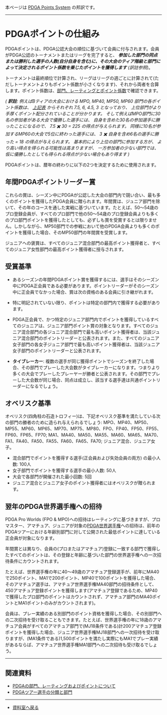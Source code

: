 本ページは
[PDGA Points System](https://www.pdga.com/points)
の邦訳です。

---

# PDGAポイントの仕組み

PDGAポイントは、PDGA公認大会の順位に基づいて会員に付与されます。会員がPDGA公認のトーナメントまたはリーグを完了すると、
***参加した部門の同点または勝利した選手の人数(自分自身を含む)に、その大会のティア階級と部門によって決定されるポイント係数を乗じたポイントを獲得します*** *(訳註参照)*。

トーナメントは最終順位で計算され、リーグはリーグの週ごとに計算されて(ただしトーナメントよりもポイント係数が小さくなります)、それから両者を合算します。ポイント係数は、[部門、レーティングとポイント係数](https://www.pdga.com/pdga-documents/tour-documents/divisions-ratings-and-points-factors)で確認できます。

*(
**訳註**:
例えばBティアの大会における MPO, MP40, MP50, MP60 部門の各ポイント係数は、
[上記表](https://www.pdga.com/pdga-documents/tour-documents/divisions-ratings-and-points-factors)
からそれぞれ 7.5, 6, 4.5, 3 となっており、
上位部門がより手厚くポイント配分されていることが分かります。
そして例えばMPO部門に30名の参加者がある大会で優勝した選手には、
自身を含めた30名の参加選手に勝ったことになるので、
7.5 ✖️ 30 = 225 の得点が与えられます。
同様に10名が参加するMP60の大会で5位に終わった選手には、
3 ✖️ 自身を含め6名の選手に勝った = 18 の得点が与えられます。
基本的により上位の部門に参加する方が、
より高い得点を得られる可能性は高まりますが、
一方参加者の少ない部門では、
仮に優勝したとしても得られる得点が少ない場合もあり得ます
)*

PDGAポイントは、暦年の終わりに以下の2つを決定するために使用されます。

## 年間PDGAポイントリーダー賞

これらの賞は、シーズン中にPDGAが公認した大会の部門内で競い合い、最も多くのポイントを獲得したPDGA会員に贈られます。年間賞は、ジュニア部門を除いて、その年のコースを通した実戦に基づいています。たとえば、50〜54歳のプロ登録会員が、すべてのプロ部門で他の50〜54歳のプロ登録会員よりも多くのプロ部門ポイントを獲得したとしても、必ずしも賞を受賞するとは限りません。しかしながら、MP50部門での参戦において他のPDGA会員よりも多くのポイントを獲得した場合、そのMP50部門の年間賞を受賞します。

ジュニアへの褒賞は、すべてのジュニア混合部門の最高ポイント獲得者と、すべてのジュニア女性部門の最高ポイント獲得者に授与されます。

## 受賞基準

* あるシーズンの年間PDGAポイント賞を獲得するには、選手はそのシーズン中にPDGA正会員である必要があります。ポイントリーダーがそのシーズン中に正会員でなかった場合、賞は次の資格のある会員に引き継がれます。

* 特に明記されていない限り、ポイントは特定の部門内で獲得する必要があります。

* PDGA正会員で、かつ特定のジュニア部門内でポイントを獲得しているすべてのジュニアは、ジュニア部門ポイント賞の対象となります。すべてのジュニア混合部門の各ジュニア混合部門で最も高いポイント獲得者は、当該ジュニア混合部門のポイントリーダーと公表されます。また、すべてのジュニア女子部門の各女子ジュニア部門で最も高いポイント獲得者は、当該ジュニア女子部門のポイントリーダーと公表されます。

* **タイブレーカー**: 複数の選手が同じ獲得ポイントでシーズンを終了した場合、その部門でプレーした大会数がタイブレーカーになります。つまりより多くの大会でプレーしたプレーヤーが勝者と公表されます。その部門でプレーした大会数が同じ場合、同点は成立し、該当する選手達は共通ポイントリーダーになるでしょう。

## オベリスク基準

オベリスク(四角柱の石造トロフィー)は、下記オベリスク基準を満たしている次の部門の勝者のために造られ与えられるでしょう: MPO、MP40、MP50、MP55、MP60、MP65、MP70、MP75、MP80、FPO、FP40、FP50、FP55、FP60、FP65、FP70; MA1、MA40、MA50、MA55、MA60、MA65、MA70、FA1、FA40、FA50、FA55、FA60、FA65、FA70; ジュニア混合、ジュニア女子。

* 混合部門でポイントを獲得する選手(正会員および失効会員の両方) の最小人数: 100人
* 女子部門でポイントを獲得する選手の最小人数: 50人
* 大会で各部門が開催された最小回数: 5回
* ジュニア混合とジュニア女子のポイント獲得者にはオベリスクが贈られます。

## 翌年のPDGA世界選手権への招待

PDGA Pro Worlds (FPO & MPO)への招待はレーティングに基づきますが、プロマスター、アマチュア、ジュニアが対象の[PDGA世界選手権](https://www.pdga.com/world-championships)への招待は、前年のPDGAツアーにおける年齢別部門に対して公開された最低ポイントに達している正会員が対象になります。

年間賞とは異なり、会員の(プロまたはアマチュア)登録に一致する部門で獲得したすべてのポイントは、その登録と年齢に基づいた部門の世界選手権への一次招待条件にカウントされます。

たとえば、世界選手権の年に40～49歳のアマチュア登録選手が、前年にMA40で250ポイント、MA1で200ポイント、MP40で100ポイントを獲得した場合、そのアマチュア選手は、アマチュア世界選手権MA40部門の招待条件として、450アマチュア登録ポイントを獲得します(アマチュア登録であるため、MP40で獲得したプロ部門のポイントはカウントされず、アマチュア部門のMA40ポイントとMA1ポイントのみがカウントされます)。

会員は、プレー実績のある別部門のポイント資格を獲得した場合、その別部門への二次招待を受け取ることもできます。たとえば、世界選手権の年に18歳のアマチュア会員がすべてのアマチュア部門で(MJ18条件である)計200アマチュア登録ポイントを獲得した場合、ジュニア世界選手権MJ18部門への一次招待を受け取りますが、(MA1条件である)1,500ポイントを満たし実際にもMA1でプレー実績があるならば、アマチュア世界選手権MA1部門への二次招待も受け取るでしょう。

---
## 関連資料

* [PDGAの部門、レーティングおよびポイントについて](/libraries/divisions)
* [PDGAツアー選手の分類と部門](/libraries/classifications)

---
* [資料室へ戻る](/libraries/index)
